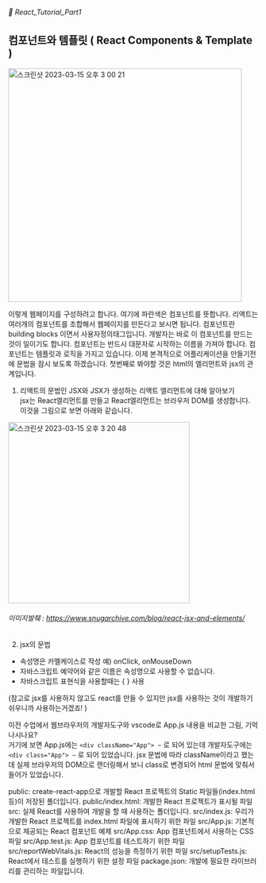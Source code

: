 ###### 🌵 React_Tutorial_Part1

## 컴포넌트와 템플릿 ( React  Components & Template )

<img width="470" alt="스크린샷 2023-03-15 오후 3 00 21" src="https://user-images.githubusercontent.com/48478079/225220419-a7ab5cc0-22ca-41e1-ac06-2d37d4ad0769.png">

이렇게 웹페이지를 구성하려고 합니다. 여기에 파란색은 컴포넌트를 뜻합니다.
리액트는 여러개의 컴포넌트를 조합해서 웹페이지를 만든다고 보시면 됩니다. 
컴포넌트란 building blocks 이면서 사용자정의태그입니다. 개발자는 바로 이 컴포넌트를 만드는 것이 일이기도 합니다. 컴포넌트는 반드시 대문자로 시작하는 이름을 가져야 합니다. 컴포넌트는 템플릿과 로직을 가지고 있습니다. 이제 본격적으로 어플리케이션을 만들기전에 문법을 잠시 보도록 하겠습니다.
첫번째로 봐야할 것은 html의 엘리먼트와 jsx의 관계입니다.

1. 리액트의 문법인 JSX와 JSX가 생성하는 리액트 엘리먼트에 대해 알아보기   
jsx는 React엘리먼트를 만들고 React엘리먼트는 브라우저 DOM를 생성합니다.
이것을 그림으로 보면 아래와 같습니다.  
<img width="365" alt="스크린샷 2023-03-15 오후 3 20 48" src="https://user-images.githubusercontent.com/48478079/225223815-fe3a314f-2c86-41f6-bc74-0f9244618ff7.png">    

###### 이미지발췌 : https://www.snugarchive.com/blog/react-jsx-and-elements/

2. jsx의 문법
  - 속성명은 카멜케이스로 작성 예) onClick, onMouseDown
  - 자바스크립트 예약어와 같은 이름은 속성명으로 사용할 수 없습니다.
  - 자바스크립트 표현식을 사용할때는 {  } 사용

(참고로 jsx를 사용하지 않고도 react를 만들 수 있지만 jsx를 사용하는 것이 개발하기 쉬우니까 사용하는거겠죠! )

이전 수업에서 웹브라우저의 개발자도구와 vscode로 App.js 내용을 비교한 그림, 기억나시나요?   
거기에 보면 App.js에는 ``` <div className="App"> ~ ``` 로 되어 있는데 개발자도구에는 ``` <div class="App"> ~ ``` 로 되어 있었습니다. jsx 문법에 따라 className이라고 했는데 실제 브라우저의 DOM으로 랜더링해서 보니 class로 변경되어 html 문법에 맞춰서 들어가 있었습니다.  



public: create-react-app으로 개발할 React 프로젝트의 Static 파일들(index.html 등)이 저장된 폴더입니다.
public/index.html: 개발한 React 프로젝트가 표시될 파일
src: 실제 React를 사용하여 개발을 할 때 사용하는 폴더입니다.
src/index.js: 우리가 개발한 React 프로젝트를 index.html 파일에 표시하기 위한 파일
src/App.js: 기본적으로 제공되는 React 컴포넌트 예제
src/App.css: App 컴포넌트에서 사용하는 CSS 파일
src/App.test.js: App 컴포넌트를 테스트하기 위한 파일
src/reportWebVitals.js: React의 성능을 측정하기 위한 파일
src/setupTests.js: React에서 테스트를 실행하기 위한 설정 파일
package.json: 개발에 필요한 라이브러리를 관리하는 파일입니다.
